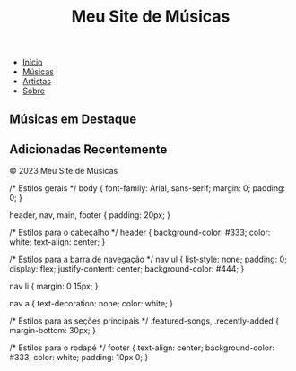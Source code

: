 <!DOCTYPE html>
<html lang="en">
<head>
    <meta charset="UTF-8">
    <meta name="viewport" content="width=device-width, initial-scale=1.0">
    <link rel="stylesheet" href="styles.css">
    <title>My Musics</title>
</head>
<body>
    <header>
        <h1>Meu Site de Músicas</h1>
    </header>
    <nav>
        <ul>
            <li><a href="#">Início</a></li>
            <li><a href="#">Músicas</a></li>
            <li><a href="#">Artistas</a></li>
            <li><a href="#">Sobre</a></li>
        </ul>
    </nav>
    <main>
        <section class="featured-songs">
            <h2>Músicas em Destaque</h2>
            <!-- Aqui você pode listar algumas músicas em destaque -->
        </section>
        <section class="recently-added">
            <h2>Adicionadas Recentemente</h2>
            <!-- Aqui você pode listar músicas adicionadas recentemente -->
        </section>
    </main>
    <footer>
        <p>&copy; 2023 Meu Site de Músicas</p>
    </footer>
</body>
</html>
/* Estilos gerais */
body {
    font-family: Arial, sans-serif;
    margin: 0;
    padding: 0;
}

header, nav, main, footer {
    padding: 20px;
}

/* Estilos para o cabeçalho */
header {
    background-color: #333;
    color: white;
    text-align: center;
}

/* Estilos para a barra de navegação */
nav ul {
    list-style: none;
    padding: 0;
    display: flex;
    justify-content: center;
    background-color: #444;
}

nav li {
    margin: 0 15px;
}

nav a {
    text-decoration: none;
    color: white;
}

/* Estilos para as seções principais */
.featured-songs, .recently-added {
    margin-bottom: 30px;
}

/* Estilos para o rodapé */
footer {
    text-align: center;
    background-color: #333;
    color: white;
    padding: 10px 0;
}
